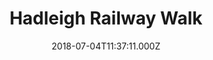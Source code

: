 ---
date: 2018-07-04T11:37:11.000Z
title: Hadleigh Railway Walk
latitude: 52.04096961126445
longitude: 0.9595656394958496
category: checkin
---